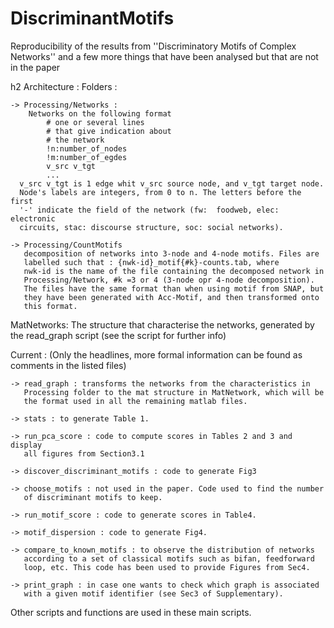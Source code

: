 # DiscriminantMotifs
Reproducibility of the results from ''Discriminatory Motifs of Complex Networks''  and a few more things that have been analysed but that are not in the paper

h2 Architecture :
Folders :

    -> Processing/Networks :
        Networks on the following format
            # one or several lines
            # that give indication about
            # the network
            !n:number_of_nodes
            !m:number_of_egdes
            v_src v_tgt
            ...
      v_src v_tgt is 1 edge whit v_src source node, and v_tgt target node.
      Node's labels are integers, from 0 to n. The letters before the first
      '-' indicate the field of the network (fw:  foodweb, elec: electronic
      circuits, stac: discourse structure, soc: social networks).

    -> Processing/CountMotifs
       decomposition of networks into 3-node and 4-node motifs. Files are
       labelled such that : {nwk-id}_motif{#k}-counts.tab, where
       nwk-id is the name of the file containing the decomposed network in
       Processing/Network, #k =3 or 4 (3-node opr 4-node decomposition).
       The files have the same format than when using motif from SNAP, but
       they have been generated with Acc-Motif, and then transformed onto
       this format.

MatNetworks: The structure that characterise the networks, generated by the
read_graph script (see the script for further info)

Current : (Only the headlines, more formal information can be found as
comments in the listed files)

    -> read_graph : transforms the networks from the characteristics in
       Processing folder to the mat structure in MatNetwork, which will be
       the format used in all the remaining matlab files.

    -> stats : to generate Table 1.

    -> run_pca_score : code to compute scores in Tables 2 and 3 and display
       all figures from Section3.1

    -> discover_discriminant_motifs : code to generate Fig3

    -> choose_motifs : not used in the paper. Code used to find the number
       of discriminant motifs to keep.

    -> run_motif_score : code to generate scores in Table4.

    -> motif_dispersion : code to generate Fig4.

    -> compare_to_known_motifs : to observe the distribution of networks
       according to a set of classical motifs such as bifan, feedforward
       loop, etc. This code has been used to provide Figures from Sec4.

    -> print_graph : in case one wants to check which graph is associated
       with a given motif identifier (see Sec3 of Supplementary).

Other scripts and functions are used in these main scripts.
